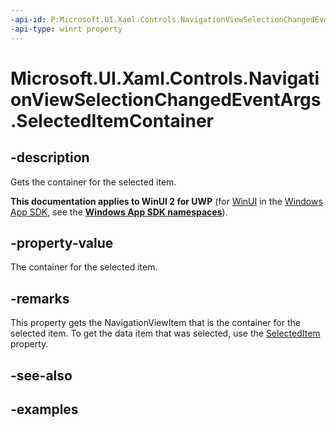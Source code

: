 ```yaml
---
-api-id: P:Microsoft.UI.Xaml.Controls.NavigationViewSelectionChangedEventArgs.SelectedItemContainer
-api-type: winrt property
---
```

<!-- Property syntax.
public NavigationViewItemBase SelectedItemContainer { get; }
-->

# Microsoft.UI.Xaml.Controls.NavigationViewSelectionChangedEventArgs.SelectedItemContainer


## -description

Gets the container for the selected item.


**This documentation applies to WinUI 2 for UWP** (for [WinUI](/windows/apps/winui/winui3/) in the [Windows App SDK](/windows/apps/windows-app-sdk/), see the **[Windows App SDK namespaces](/windows/windows-app-sdk/api/winrt/)**).

## -property-value

The container for the selected item.


## -remarks

This property gets the NavigationViewItem that is the container for the selected item. To get the data item that was selected, use the [SelectedItem](navigationviewselectionchangedeventargs_selecteditem.md) property.


## -see-also


## -examples


